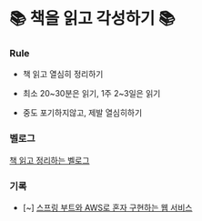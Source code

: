 # 📚 책을 읽고 각성하기 📚

### Rule

- 책 읽고 열심히 정리하기

- 최소 20~30분은 읽기, 1주 2~3일은 읽기

- 중도 포기하지않고, 제발 열심히하기

### 벨로그
[책 읽고 정리하는 벨로그](https://velog.io/@kimtaekjun)

### 기록
- [~] [스프링 부트와 AWS로 혼자 구현하는 웹 서비스]()